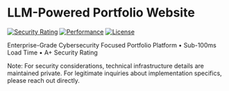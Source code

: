 
# LLM-Powered Portfolio Website 
[![Security Rating](https://img.shields.io/badge/Security-A+-success.svg)](https://lucaskemper.com)
[![Performance](https://img.shields.io/badge/Load%20Time-<100ms-brightgreen.svg)](https://lucaskemper.com)
[![License](https://img.shields.io/badge/License-MIT-blue.svg)](LICENSE)


Enterprise-Grade Cybersecurity Focused Portfolio Platform • Sub-100ms Load Time • A+ Security Rating 

Note: For security considerations, technical infrastructure details are maintained private. For legitimate inquiries about implementation specifics, please reach out directly.
